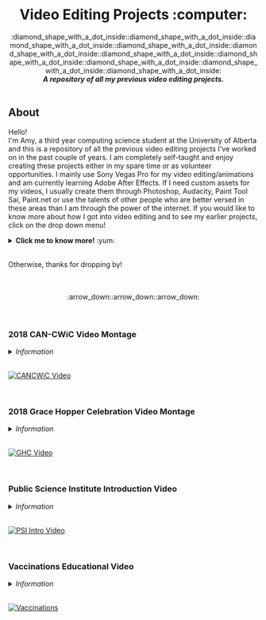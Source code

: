 <h1 align = "center"> Video Editing Projects :computer: </h1> 

<div align="center">
  :diamond_shape_with_a_dot_inside::diamond_shape_with_a_dot_inside::diamond_shape_with_a_dot_inside::diamond_shape_with_a_dot_inside::diamond_shape_with_a_dot_inside::diamond_shape_with_a_dot_inside::diamond_shape_with_a_dot_inside::diamond_shape_with_a_dot_inside::diamond_shape_with_a_dot_inside::diamond_shape_with_a_dot_inside:

</div>

<div align="center">
  <b> <i> A repository of all my previous video editing projects. </i> </b> 
</div>

<br />

## About

Hello! <br />
I'm Amy, a third year computing science student at the University of Alberta and this is a repository of all the previous video editing projects I've worked on in the past couple of years. I am completely self-taught and enjoy creating these projects either in my spare time or as volunteer opportunities. I mainly use Sony Vegas Pro for my video editing/animations and am currently learning Adobe After Effects. If I need custom assets for my videos, I usually create them through Photoshop, Audacity, Paint Tool Sai, Paint.net or use the talents of other people who are better versed in these areas than I am through the power of the internet. If you would like to know more about how I got into video editing and to see my earlier projects, click on the drop down menu! 

<details>
  <summary> <b>Click me to know more!</b> :yum: </summary>
<br />

I first got into video editing and animation around the time when I was 12 years old through discovering videos of animated sprites on YouTube. People would use these sprites (which I later found out to be MapleStory game sprites) to animate stories or create animated music videos. It wasn't long before I got hooked on these videos and decided to try my hand at making them. Since this was in 2009 and YouTube was in its early stages (along with this animation community being very niche), I had little to no resources to learn from when creating my videos - this lead me to try many different ways and animation softwares (mostly the free online ones) to get my videos to look the way I wanted them to. It was later on that I found out (through multiple phases of experimentation) that the people who made the good animations used either Sony Vegas or Adobe Flash - I chose to use Sony Vegas and have used it ever since. At first the learning curve for this new program was hard, but I was so intrigued by the idea of creating my own project and being able to make it however I wanted it to be, that I was able to overcome this learning curve. 5 years later, I was doing the same animations but on a whole other level with new friends that I've met along the way. Unfortunately with the changing YouTube climate and people moving on, the animation community got smaller and smaller, and soon I left as well. My love for creating animation projects and well edited videos didn't change however and I was able to use this skill in other places in my life. I wanted to share the last few videos that I created while I was in this community to hopefully share the good vibes and to encourage others to learn a new daunting skill because you will never know how much you will enjoy it. :relaxed:
<br /> 


[Vid 1](https://www.youtube.com/watch?v=MAp3hldvJAk)


</details>

<br />

Otherwise, thanks for dropping by!

<br />
<br />

<div align = "center">
  :arrow_down::arrow_down::arrow_down:
</div> 

<br />
<br />

### 2018 CAN-CWiC Video Montage
<details> 
  <summary> <i> Information </i> </summary>
  <br />
  
| Date Published | Affiliation | Program(s) Used | Hours Used |
| :---: | :---: | :---: | :---: |
| 27 December, 2018 | [Ada's Team](http://adasteam.ca "Ada's Team Website") | Vegas Pro 11 | 5 | 

<br />

This video was created as a recap of the events that occurred at the 2018 [Canadian Celebration for Women in Computing](https://www.can-cwic.ca/ "CANCWiC Homepage") (CAN-CWiC) in Halifax, Nova Scotia. Ada's Team (a student group at the University of Alberta focused on promoting diversity) was able to fund 11 students to go to this conference and this video was used to showcase to the sponsors a little snippet of the event and what they were funding along with being a promotional video for students to attend next year. The video was accompanied by a presentation of the participants sharing their personal experiences on how attending the event impacted their lives. 

</details>

<br />

[![CANCWiC Video](https://i.imgur.com/uIMoa6p.png)](https://youtu.be/3Sce-jHpqpQ "CANCWiC Video")

<br />


### 2018 Grace Hopper Celebration Video Montage

<details> 
  <summary> <i> Information </i> </summary>
  <br />
  
| Date Published | Affiliation | Program(s) Used | Hours Used |
| :---: | :---: | :---: | :---: |
| 4 Oct, 2018 | [Ada's Team](http://adasteam.ca "Ada's Team Website") | Vegas Pro 11 | 10 | 

<br />

This video was created as a recap of the events that occurred at the 2018 [Grace Hopper Celebration](https://ghc.anitab.org "GHC Homepage") conference in Houston, Texas. Ada's Team (a student group at the University of Alberta focused on promoting diversity) was able to fund 9 students to go to this conference and this video was used to showcase to the sponsors a little snippet of the event and what they were funding along with being a promotional video for students to attend next year. The video was accompanied by a presentation of the participants sharing their personal experiences on how attending the event impacted their lives. 

</details>

<br />

[![GHC Video](https://i.imgur.com/6DIHJrP.png)](https://www.youtube.com/watch?v=ciyMuBmTeGY "GHC Video")

<br /> 

### Public Science Institute Introduction Video 

<details> 
  <summary> <i> Information </i> </summary>
  <br />
  
| Date Published | Affiliation | Program(s) Used | Hours Used |
| :---: | :---: | :---: | :---: |
| 26 Oct, 2017 | [PSI](http://www.publicscienceinstitute.org) | Vegas Pro 11, Paint.net | 20 | 

<br />

This video was created as an introductory video for the Public Science Institute (NGO aimed at promoting science). The video outlines what the Public Science Institute (PSI) is along with what they do and serves the purpose of being the first line of contact between the public and the PSI group - the video is used during presentations to schools, events and can be seen on the homepage of their website.   

</details>

<br />

[![PSI Intro Video](https://i.imgur.com/0PbO9fQ.png)](https://www.youtube.com/watch?v=qgdc-EEoGFo "PSI Intro Video")

<br />

### Vaccinations Educational Video

<details> 
  <summary> <i> Information </i> </summary>
  <br />
  
| Date Published | Affiliation | Program(s) Used | Hours Used |
| :---: | :---: | :---: | :---: |
| 11 May, 2017 | [PSI](http://www.publicscienceinstitute.org) | After Effects 6, Vegas Pro 11, Photoshop, Paint.net | 150 | 

<br />

This video was created as an educational narrative about the science behind vaccinations geared towards a younger audience. The purpose of the video is to educate kids about how vaccinations work from a scientific point of view whilst also providing tips on how to overcome the fear of needles.    

</details>

<br />


[![Vaccinations](https://i.imgur.com/jRBOQlG.png)](https://www.youtube.com/watch?v=PfaldCIEQw0 "Vaccinations")



